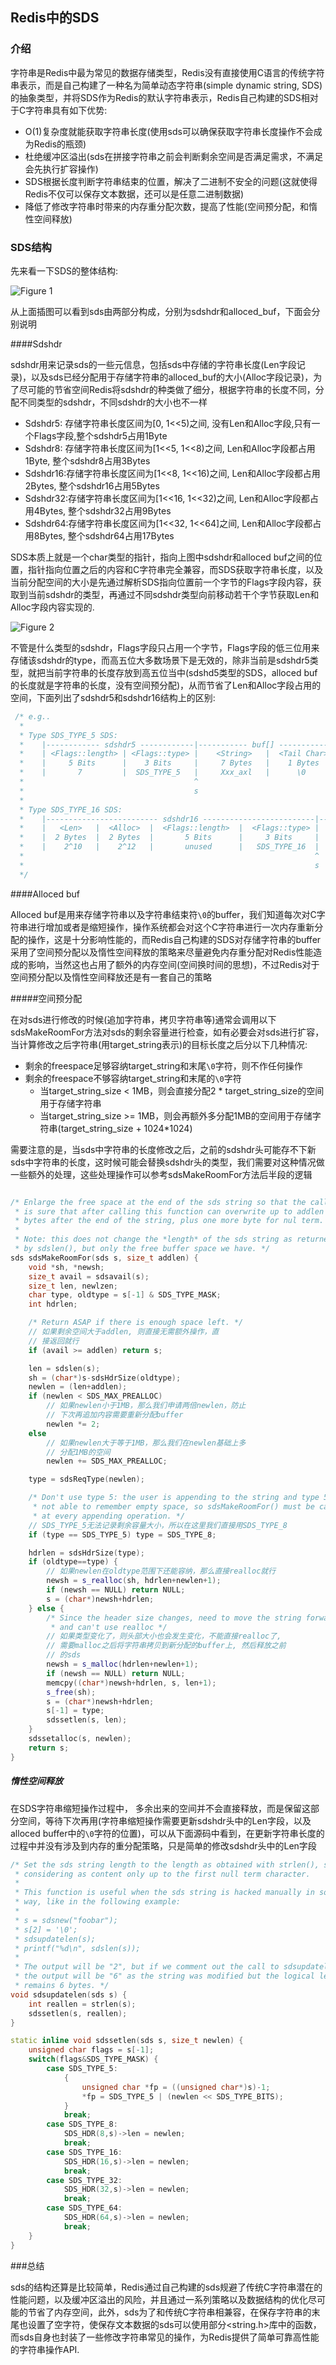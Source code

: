 ## Redis中的SDS

### 介绍
字符串是Redis中最为常见的数据存储类型，Redis没有直接使用C语言的传统字符串表示，而是自己构建了一种名为简单动态字符串(simple dynamic string, SDS)的抽象类型，并将SDS作为Redis的默认字符串表示，Redis自己构建的SDS相对于C字符串具有如下优势:

* O(1)复杂度就能获取字符串长度(使用sds可以确保获取字符串长度操作不会成为Redis的瓶颈)
* 杜绝缓冲区溢出(sds在拼接字符串之前会判断剩余空间是否满足需求，不满足会先执行扩容操作)
* SDS根据长度判断字符串结束的位置，解决了二进制不安全的问题(这就使得Redis不仅可以保存文本数据，还可以是任意二进制数据)
* 降低了修改字符串时带来的内存重分配次数，提高了性能(空间预分配，和惰性空间释放)

### SDS结构

先来看一下SDS的整体结构:

![Figure 1](../assets/img/ImgurAlbumRedisSDS/redis_sds_figure_1.png)

从上面插图可以看到sds由两部分构成，分别为sdshdr和alloced_buf，下面会分别说明

####Sdshdr

sdshdr用来记录sds的一些元信息，包括sds中存储的字符串长度(Len字段记录)，以及sds已经分配用于存储字符串的alloced_buf的大小(Alloc字段记录)，为了尽可能的节省空间Redis将sdshdr的种类做了细分，根据字符串的长度不同，分配不同类型的sdshdr，不同sdshdr的大小也不一样

* Sdshdr5:  存储字符串长度区间为[0, 1<<5)之间, 没有Len和Alloc字段,只有一个Flags字段,整个sdshdr5占用1Byte
* Sdshdr8:  存储字符串长度区间为[1<<5, 1<<8)之间, Len和Alloc字段都占用1Byte, 整个sdshdr8占用3Bytes
* Sdshdr16:存储字符串长度区间为[1<<8, 1<<16)之间, Len和Alloc字段都占用2Bytes, 整个sdshdr16占用5Bytes
* Sdshdr32:存储字符串长度区间为[1<<16, 1<<32)之间, Len和Alloc字段都占用4Bytes, 整个sdshdr32占用9Bytes
* Sdshdr64:存储字符串长度区间为[1<<32, 1<<64]之间, Len和Alloc字段都占用8Bytes, 整个sdshdr64占用17Bytes

SDS本质上就是一个char类型的指针，指向上图中sdshdr和alloced buf之间的位置，指针指向位置之后的内容和C字符串完全兼容，而SDS获取字符串长度，以及当前分配空间的大小是先通过解析SDS指向位置前一个字节的Flags字段内容，获取到当前sdshdr的类型，再通过不同sdshdr类型向前移动若干个字节获取Len和Alloc字段内容实现的.

![Figure 2](../assets/img/ImgurAlbumRedisSDS/redis_sds_figure_2.png)

不管是什么类型的sdshdr，Flags字段只占用一个字节，Flags字段的低三位用来存储该sdshdr的type，而高五位大多数场景下是无效的，除非当前是sdshdr5类型，就把当前字符串的长度存放到高五位当中(sdshd5类型的SDS，alloced buf的长度就是字符串的长度，没有空间预分配)，从而节省了Len和Alloc字段占用的空间，下面列出了sdshdr5和sdshdr16结构上的区别:

```cpp
 /* e.g..
  *
  * Type SDS_TYPE_5 SDS:
  *    |------------ sdshdr5 ------------|----------- buf[] ------------|
  *    | <Flags::length> | <Flags::type> |    <String>   |  <Tail Char> |
  *    |     5 Bits      |    3 Bits     |     7 Bytes   |    1 Bytes   |
  *    |       7         |  SDS_TYPE_5   |     Xxx_axl   |      \0      |
  *                                      ^
  *                                      s
  *
  * Type SDS_TYPE_16 SDS:
  *    |------------------------- sdshdr16 -------------------------|-----------------------  buf[] -----------------------|
  *    |   <Len>   |  <Alloc>  |  <Flags::length>  |  <Flags::type> |    <String>   | <Tail Char> |       <Free buf>       |
  *    |  2 Bytes  |  2 Bytes  |       5 Bits      |     3 Bits     |   2^10 Bytes  |   1 Bytes   |  2^12 - 2^10 - 1 Bytes |
  *    |    2^10   |    2^12   |       unused      |   SDS_TYPE_16  |    Xxx..axl   |     \0      |                        |
  *                                                                 ^
  *                                                                 s
  */
```



####Alloced buf

Alloced buf是用来存储字符串以及字符串结束符`\0`的buffer，我们知道每次对C字符串进行增加或者是缩短操作，操作系统都会对这个C字符串进行一次内存重新分配的操作，这是十分影响性能的，而Redis自己构建的SDS对存储字符串的buffer采用了空间预分配以及惰性空间释放的策略来尽量避免内存重分配对Redis性能造成的影响，当然这也占用了额外的内存空间(空间换时间的思想)，不过Redis对于空间预分配以及惰性空间释放还是有一套自己的策略

#####空间预分配

在对sds进行修改的时候(追加字符串，拷贝字符串等)通常会调用以下sdsMakeRoomFor方法对sds的剩余容量进行检查，如有必要会对sds进行扩容，当计算修改之后字符串(用target\_string表示)的目标长度之后分以下几种情况:

* 剩余的freespace足够容纳target\_string和末尾`\0`字符，则不作任何操作
* 剩余的freespace不够容纳target\_string和末尾的`\0`字符
  * 当target\_string\_size < 1MB，则会直接分配2 * target\_string\_size的空间用于存储字符串
  * 当target\_string\_size >= 1MB，则会再额外多分配1MB的空间用于存储字符串(target\_string\_size + 1024*1024)

需要注意的是，当sds中字符串的长度修改之后，之前的sdshdr头可能存不下新sds中字符串的长度，这时候可能会替换sdshdr头的类型，我们需要对这种情况做一些额外的处理，这些处理操作可以参考sdsMakeRoomFor方法后半段的逻辑

```cpp

/* Enlarge the free space at the end of the sds string so that the caller
 * is sure that after calling this function can overwrite up to addlen
 * bytes after the end of the string, plus one more byte for nul term.
 *
 * Note: this does not change the *length* of the sds string as returned
 * by sdslen(), but only the free buffer space we have. */
sds sdsMakeRoomFor(sds s, size_t addlen) {
    void *sh, *newsh;
    size_t avail = sdsavail(s);
    size_t len, newlzen;
    char type, oldtype = s[-1] & SDS_TYPE_MASK;
    int hdrlen;

    /* Return ASAP if there is enough space left. */
    // 如果剩余空间大于addlen, 则直接无需额外操作，直
    // 接返回就行
    if (avail >= addlen) return s;

    len = sdslen(s);
    sh = (char*)s-sdsHdrSize(oldtype);
    newlen = (len+addlen);
    if (newlen < SDS_MAX_PREALLOC)
        // 如果newlen小于1MB，那么我们申请两倍newlen，防止
        // 下次再追加内容需要重新分配buffer
        newlen *= 2;
    else
        // 如果newlen大于等于1MB，那么我们在newlen基础上多
        // 分配1MB的空间
        newlen += SDS_MAX_PREALLOC;

    type = sdsReqType(newlen);

    /* Don't use type 5: the user is appending to the string and type 5 is
     * not able to remember empty space, so sdsMakeRoomFor() must be called
     * at every appending operation. */
    // SDS_TYPE_5无法记录剩余容量大小，所以在这里我们直接用SDS_TYPE_8
    if (type == SDS_TYPE_5) type = SDS_TYPE_8;

    hdrlen = sdsHdrSize(type);
    if (oldtype==type) {
        // 如果newlen在oldtype范围下还能容纳，那么直接realloc就行
        newsh = s_realloc(sh, hdrlen+newlen+1);
        if (newsh == NULL) return NULL;
        s = (char*)newsh+hdrlen;
    } else {
        /* Since the header size changes, need to move the string forward,
         * and can't use realloc */
        // 如果类型变化了，则头部大小也会发生变化，不能直接realloc了,
        // 需要malloc之后将字符串拷贝到新分配的buffer上, 然后释放之前
        // 的sds
        newsh = s_malloc(hdrlen+newlen+1);
        if (newsh == NULL) return NULL;
        memcpy((char*)newsh+hdrlen, s, len+1);
        s_free(sh);
        s = (char*)newsh+hdrlen;
        s[-1] = type;
        sdssetlen(s, len);
    }
    sdssetalloc(s, newlen);
    return s;
}

```



##### 惰性空间释放

在SDS字符串缩短操作过程中， 多余出来的空间并不会直接释放，而是保留这部分空间，等待下次再用(字符串缩短操作需要更新sdshdr头中的Len字段，以及alloced buffer中的`\0`字符的位置)，可以从下面源码中看到，在更新字符串长度的过程中并没有涉及到内存的重分配策略，只是简单的修改sdshdr头中的Len字段

```cpp
/* Set the sds string length to the length as obtained with strlen(), so
 * considering as content only up to the first null term character.
 *
 * This function is useful when the sds string is hacked manually in some
 * way, like in the following example:
 *
 * s = sdsnew("foobar");
 * s[2] = '\0';
 * sdsupdatelen(s);
 * printf("%d\n", sdslen(s));
 *
 * The output will be "2", but if we comment out the call to sdsupdatelen()
 * the output will be "6" as the string was modified but the logical length
 * remains 6 bytes. */
void sdsupdatelen(sds s) {
    int reallen = strlen(s);
    sdssetlen(s, reallen);
}

static inline void sdssetlen(sds s, size_t newlen) {
    unsigned char flags = s[-1];
    switch(flags&SDS_TYPE_MASK) {
        case SDS_TYPE_5:
            {
                unsigned char *fp = ((unsigned char*)s)-1;
                *fp = SDS_TYPE_5 | (newlen << SDS_TYPE_BITS);
            }
            break;
        case SDS_TYPE_8:
            SDS_HDR(8,s)->len = newlen;
            break;
        case SDS_TYPE_16:
            SDS_HDR(16,s)->len = newlen;
            break;
        case SDS_TYPE_32:
            SDS_HDR(32,s)->len = newlen;
            break;
        case SDS_TYPE_64:
            SDS_HDR(64,s)->len = newlen;
            break;
    }
}

```

###总结

sds的结构还算是比较简单，Redis通过自己构建的sds规避了传统C字符串潜在的性能问题，以及缓冲区溢出的风险，并且通过一系列策略以及数据结构的优化尽可能的节省了内存空间，此外，sds为了和传统C字符串相兼容，在保存字符串的末尾也设置了空字符，使保存文本数据的sds可以使用部分\<string.h\>库中的函数，而sds自身也封装了一些修改字符串常见的操作，为Redis提供了简单可靠高性能的字符串操作API.